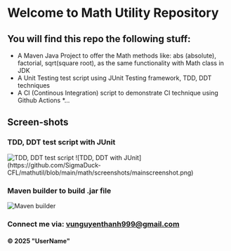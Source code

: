 # Welcome to Math Utility Repository
## You will find this repo the following stuff:

* A Maven Java Project to offer the Math methods like: abs (absolute), factorial, sqrt(square root), as the same 
functionality with Math class in JDK
* A Unit Testing test script using JUnit Testing framework, TDD, DDT techniques
* A CI (Continous Integration) script to demonstrate CI technique using Github Actions
*...

## Screen-shots

### TDD, DDT test script with JUnit
<img alt="TDD, DDT test script" src="Duong-dan-buc-anh.html">
![TDD, DDT with JUnit](https://github.com/SigmaDuck-CFL/mathutil/blob/main/math/screenshots/mainscreenshot.png)

### Maven builder to build .jar file
![Maven builder](Duong-dan-buc-anh-2.png)

### Connect me via: vunguyenthanh999@gmail.com	

#### &#169; 2025 "UserName"
